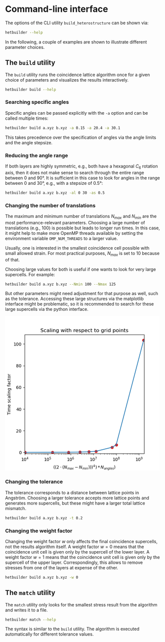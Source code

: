 # Command-line interface

The options of the CLI utility `build_heterostructure` can be shown via:

```bash
hetbuilder --help
```

In the following, a couple of examples are shown to illustrate different parameter choices.

## The `build` utility

The `build` utility runs the coincidence lattice algorithm once for a given choice of parameters and visualizes the results interactively.

```bash
hetbuilder build --help
```

### Searching specific angles

Specific angles can be passed explicitly with the `-a` option and can be called multiple times:

```bash
hetbuilder build a.xyz b.xyz -a 0.15 -a 20.4 -a 30.1
```

This takes precedence over the specification of angles via the angle limits and the angle stepsize.

### Reducing the angle range

If both layers are highly symmetric, e.g., both have a hexagonal $C_6$ rotation axis, then it does not make sense to search through the entire range between 0 and 90°. It is sufficient in this case to look for angles in the range between 0 and 30°, e.g., with a stepsize of 0.5°:

```bash
hetbuilder build a.xyz b.xyz -al 0 30 -as 0.5
```

### Changing the number of translations

The maximum and minimum number of translations $N_{max}$ and $N_{min}$ are the most performance-relevant parameters. Choosing a large number of translations (e.g., 100) is possible but leads to longer run times. In this case, it might help to make more OpenMP threads available by setting the environment variable `OMP_NUM_THREADS` to a larger value.

Usually, one is interested in the smallest coincidence cell possible with small allowed strain. For most practical purposes, $N_{max}$ is set to $10$ because of that.

Choosing large values for both is useful if one wants to look for very large supercells. For example:

```bash
hetbuilder build a.xyz b.xyz --Nmin 100 --Nmax 125
```

But other parameters might need adjustment for that purpose as well, such as the tolerance. Accessing these large structures via the matplotlib interface might be problematic, so it is recommended to search for these large supercells via the python interface.

![](../pictures/scaling.png)

### Changing the tolerance

The tolerance corresponds to a distance between lattice points in Angström. Choosing a larger tolerance accepts more lattice points and generates more supercells, but these might have a larger total lattice mismatch.

```bash
hetbuilder build a.xyz b.xyz -t 0.2
```

### Changing the weight factor

Changing the weight factor $w$ only affects the final coincidence supercells, not the results algorithm itself. A weight factor $w=0$ means that the coincidence unit cell is given only by the supercell of the lower layer. A weight factor $w=1$ means that the coincidence unit cell is given only by the supercell of the upper layer. Correspondingly, this allows to remove stresses from one of the layers at expense of the other.

```bash
hetbuilder build a.xyz b.xyz -w 0
```

## The `match` utility

The `match` utility only looks for the smallest stress result from the algorithm and writes it to a file.

```bash
hetbuilder match --help
```

The syntax is similar to the `build` utility. The algorithm is executed automatically for different tolerance values.
